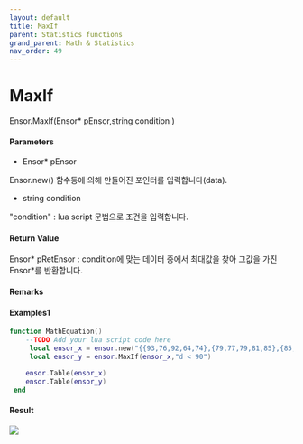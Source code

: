 ```yaml
---
layout: default
title: MaxIf
parent: Statistics functions
grand_parent: Math & Statistics
nav_order: 49
---
```


# MaxIf

Ensor.MaxIf\(Ensor\* pEnsor,string condition \)

#### Parameters

* Ensor\* pEnsor

Ensor.new\(\) 함수등에 의해 만들어진 포인터를 입력합니다\(data\).

* string condition

"condition" : lua script 문법으로 조건을 입력합니다.

#### Return Value

Ensor\* pRetEnsor : condition에 맞는 데이터 중에서 최대값을 찾아 그값을 가진 Ensor\*를 반환합니다.

#### Remarks



#### Examples1

```lua
function MathEquation()
    --TODO Add your lua script code here
     local ensor_x = ensor.new("{{93,76,92,64,74},{79,77,79,81,85},{85,83,88,82,85},{64,78,75,80,62},{81,74,71,63,57}}")
     local ensor_y = ensor.MaxIf(ensor_x,"d < 90")

    ensor.Table(ensor_x)
    ensor.Table(ensor_y)
 end
```

#### Result

![](/StatisticsAPI/MaxIfResultTable.png)

